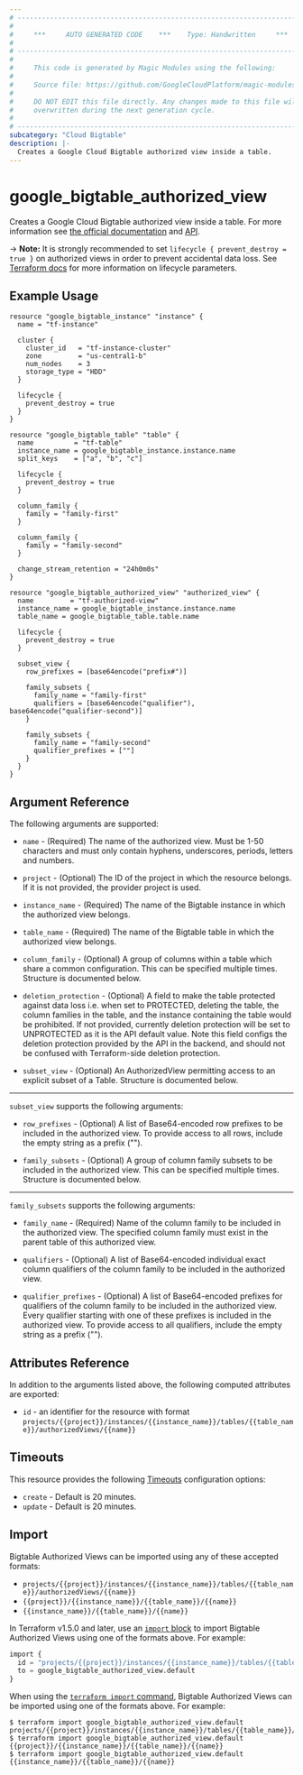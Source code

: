 ```yaml
---
# ----------------------------------------------------------------------------
#
#     ***     AUTO GENERATED CODE    ***    Type: Handwritten     ***
#
# ----------------------------------------------------------------------------
#
#     This code is generated by Magic Modules using the following:
#
#     Source file: https://github.com/GoogleCloudPlatform/magic-modules/tree/main/mmv1/third_party/terraform/website/docs/r/bigtable_authorized_view.html.markdown
#
#     DO NOT EDIT this file directly. Any changes made to this file will be
#     overwritten during the next generation cycle.
#
# ----------------------------------------------------------------------------
subcategory: "Cloud Bigtable"
description: |-
  Creates a Google Cloud Bigtable authorized view inside a table.
---
```


# google_bigtable_authorized_view

Creates a Google Cloud Bigtable authorized view inside a table. For more information see
[the official documentation](https://cloud.google.com/bigtable/) and
[API](https://cloud.google.com/bigtable/docs/go/reference).

-> **Note:** It is strongly recommended to set `lifecycle { prevent_destroy = true }`
on authorized views in order to prevent accidental data loss. See
[Terraform docs](https://www.terraform.io/docs/configuration/resources.html#prevent_destroy)
for more information on lifecycle parameters.


## Example Usage

```hcl
resource "google_bigtable_instance" "instance" {
  name = "tf-instance"

  cluster {
    cluster_id   = "tf-instance-cluster"
    zone         = "us-central1-b"
    num_nodes    = 3
    storage_type = "HDD"
  }

  lifecycle {
    prevent_destroy = true
  }
}

resource "google_bigtable_table" "table" {
  name          = "tf-table"
  instance_name = google_bigtable_instance.instance.name
  split_keys    = ["a", "b", "c"]

  lifecycle {
    prevent_destroy = true
  }

  column_family {
    family = "family-first"
  }

  column_family {
    family = "family-second"
  }

  change_stream_retention = "24h0m0s"
}

resource "google_bigtable_authorized_view" "authorized_view" {
  name         = "tf-authorized-view"
  instance_name = google_bigtable_instance.instance.name
  table_name = google_bigtable_table.table.name

  lifecycle {
    prevent_destroy = true
  }

  subset_view {
    row_prefixes = [base64encode("prefix#")]

    family_subsets {
      family_name = "family-first"
      qualifiers = [base64encode("qualifier"), base64encode("qualifier-second")]
    }

    family_subsets {
      family_name = "family-second"
      qualifier_prefixes = [""]
    }
  }
}
```

## Argument Reference

The following arguments are supported:

* `name` - (Required) The name of the authorized view. Must be 1-50 characters and must only contain hyphens, underscores, periods, letters and numbers.

* `project` - (Optional) The ID of the project in which the resource belongs. If it
    is not provided, the provider project is used.

* `instance_name` - (Required) The name of the Bigtable instance in which the authorized view belongs.

* `table_name` - (Required) The name of the Bigtable table in which the authorized view belongs.

* `column_family` - (Optional) A group of columns within a table which share a common configuration. This can be specified multiple times. Structure is documented below.

* `deletion_protection` - (Optional) A field to make the table protected against data loss i.e. when set to PROTECTED, deleting the table, the column families in the table, and the instance containing the table would be prohibited.
If not provided, currently deletion protection will be set to UNPROTECTED as it is the API default value. Note this field configs the deletion protection provided by the API in the backend, and should not be confused with Terraform-side deletion protection.

* `subset_view` - (Optional) An AuthorizedView permitting access to an explicit subset of a Table. Structure is documented below.

-----

`subset_view` supports the following arguments:

* `row_prefixes` - (Optional) A list of Base64-encoded row prefixes to be included in the authorized view. To provide access to all rows, include the empty string as a prefix ("").

* `family_subsets` - (Optional) A group of column family subsets to be included in the authorized view. This can be specified multiple times. Structure is documented below.

-----

`family_subsets` supports the following arguments:

* `family_name` - (Required) Name of the column family to be included in the authorized view. The specified column family must exist in the parent table of this authorized view.

* `qualifiers` - (Optional) A list of Base64-encoded individual exact column qualifiers of the column family to be included in the authorized view.

* `qualifier_prefixes` - (Optional) A list of Base64-encoded prefixes for qualifiers of the column family to be included in the authorized view.
Every qualifier starting with one of these prefixes is included in the authorized view. To provide access to all qualifiers, include the empty string as a prefix ("").

## Attributes Reference

In addition to the arguments listed above, the following computed attributes are
exported:

* `id` - an identifier for the resource with format `projects/{{project}}/instances/{{instance_name}}/tables/{{table_name}}/authorizedViews/{{name}}`

## Timeouts

This resource provides the following
[Timeouts](https://developer.hashicorp.com/terraform/plugin/sdkv2/resources/retries-and-customizable-timeouts) configuration options:

- `create` - Default is 20 minutes.
- `update` - Default is 20 minutes.

## Import

Bigtable Authorized Views can be imported using any of these accepted formats:

* `projects/{{project}}/instances/{{instance_name}}/tables/{{table_name}}/authorizedViews/{{name}}`
* `{{project}}/{{instance_name}}/{{table_name}}/{{name}}`
* `{{instance_name}}/{{table_name}}/{{name}}`

In Terraform v1.5.0 and later, use an [`import` block](https://developer.hashicorp.com/terraform/language/import) to import Bigtable Authorized Views using one of the formats above. For example:

```tf
import {
  id = "projects/{{project}}/instances/{{instance_name}}/tables/{{table_name}}/authorizedViews/{{name}}"
  to = google_bigtable_authorized_view.default
}
```

When using the [`terraform import` command](https://developer.hashicorp.com/terraform/cli/commands/import), Bigtable Authorized Views can be imported using one of the formats above. For example:

```
$ terraform import google_bigtable_authorized_view.default projects/{{project}}/instances/{{instance_name}}/tables/{{table_name}}/authorizedViews/{{name}}
$ terraform import google_bigtable_authorized_view.default {{project}}/{{instance_name}}/{{table_name}}/{{name}}
$ terraform import google_bigtable_authorized_view.default {{instance_name}}/{{table_name}}/{{name}}
```


